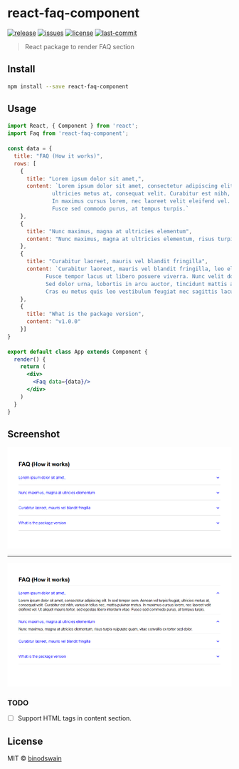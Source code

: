 # react-faq-component

[![release](https://badgen.net/github/release/binodswain/react-faq-component)](https://github.com/binodswain/react-faq-component)
[![issues](https://badgen.net/github/issues/binodswain/react-faq-component)](https://github.com/binodswain/react-faq-component/issues)
[![license](https://badgen.net/github/license/binodswain/react-faq-component)](https://github.com/binodswain/react-faq-component/blob/master/LICENSE)
[![last-commit](https://badgen.net/github/last-commit/binodswain/react-faq-component)](https://github.com/binodswain/react-faq-component/commits/)

> React package to render FAQ section

## Install

```bash
npm install --save react-faq-component
```

## Usage

```jsx
import React, { Component } from 'react';
import Faq from 'react-faq-component';

const data = {
  title: "FAQ (How it works)",
  rows: [
    {
      title: "Lorem ipsum dolor sit amet,",
      content: `Lorem ipsum dolor sit amet, consectetur adipiscing elit. In sed tempor sem. Aenean vel turpis feugiat, 
              ultricies metus at, consequat velit. Curabitur est nibh, varius in tellus nec, mattis pulvinar metus. 
              In maximus cursus lorem, nec laoreet velit eleifend vel. Ut aliquet mauris tortor, sed egestas libero interdum vitae. 
              Fusce sed commodo purus, at tempus turpis.`
    },
    {
      title: "Nunc maximus, magna at ultricies elementum",
      content: "Nunc maximus, magna at ultricies elementum, risus turpis vulputate quam, vitae convallis ex tortor sed dolor."
    },
    {
      title: "Curabitur laoreet, mauris vel blandit fringilla",
      content: `Curabitur laoreet, mauris vel blandit fringilla, leo elit rhoncus nunc, ac sagittis leo elit vel lorem. 
            Fusce tempor lacus ut libero posuere viverra. Nunc velit dolor, tincidunt at varius vel, laoreet vel quam. 
            Sed dolor urna, lobortis in arcu auctor, tincidunt mattis ante. Vivamus venenatis ultricies nibh in volutpat. 
            Cras eu metus quis leo vestibulum feugiat nec sagittis lacus.Mauris vulputate arcu sed massa euismod dignissim. `
    },
    {
      title: "What is the package version",
      content: "v1.0.0"
    }]
}

export default class App extends Component {
  render() {
    return (
      <div>
        <Faq data={data}/>
      </div>
    )
  }
}

```
## Screenshot

![Screenshot 1](/example/closed.png?raw=true "closed state")
***
![Screenshot 2](/example/expanded.png?raw=true "expanded state")

### TODO
- [ ] Support HTML tags in content section.

## License

MIT © [binodswain](https://github.com/binodswain)

